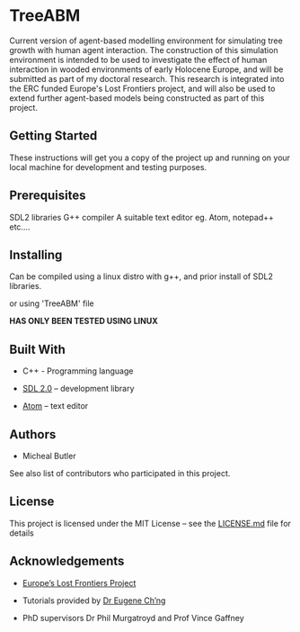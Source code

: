 # TreeABM

Current version of agent-based modelling environment for simulating tree growth with human agent interaction. The construction of this simulation environment is intended to be used to investigate the effect of human interaction in wooded environments of early Holocene Europe, and will be submitted as part of my doctoral research. This research is integrated into the ERC funded Europe's Lost Frontiers project, and will also be used to extend further agent-based models being constructed as part of this project.

## Getting Started

These instructions will get you a copy of the project up and running on your local machine for development and testing purposes.

## Prerequisites

SDL2 libraries
G++ compiler
A suitable text editor eg. Atom, notepad++ etc….

## Installing 

Can be compiled using a linux distro with g++, and prior install of SDL2 libraries.

or using 'TreeABM' file

**HAS ONLY BEEN TESTED USING LINUX**

## Built With

*	C++ - Programming language

*	[SDL 2.0](https://www.libsdl.org/) – development library

*	[Atom](https://atom.io/) – text editor


## Authors

*	Micheal Butler

See also list of contributors who participated in this project.

## License

This project is licensed under the MIT License – see the [LICENSE.md](https://github.com/MichealEButler/TreeABM/blob/master/LICENSE) file for details

## Acknowledgements

*	[Europe’s Lost Frontiers Project](https://lostfrontiers.teamapp.com/)

*	Tutorials provided by [Dr Eugene Ch’ng](https://github.com/drecuk)

*	PhD supervisors Dr Phil Murgatroyd and Prof Vince Gaffney






